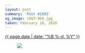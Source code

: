 ```yaml
---
layout: post
summary: 'Post #1083'
og_image: 1083-960.jpg
taken: February 18, 2020
---
```


<div class="post">
 <time>
  <a href="/1083">
   {{ page.date | date: "%B %-d, %Y" }}
  </a>
 </time>
 <a href="/1083">
  <figure data-taken="2/18/2020">
   <img sizes="(min-width: 700px) 50vw, calc(100vw - 2rem)" src="{{ site.assets_url }}/1083-480.jpg" srcset="{{ site.assets_url }}/1083-240.jpg 240w, {{ site.assets_url }}/1083-480.jpg 480w, {{ site.assets_url }}/1083-720.jpg 720w, {{ site.assets_url }}/1083-960.jpg 960w"/>
  </figure>
 </a>
</div>
